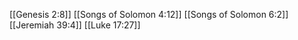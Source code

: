 [[Genesis 2:8]]
[[Songs of Solomon 4:12]]
[[Songs of Solomon 6:2]]
[[Jeremiah 39:4]]
[[Luke 17:27]]
